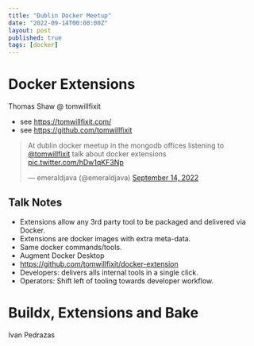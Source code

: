 ```yaml
---
title: "Dublin Docker Meetup"
date: "2022-09-14T00:00:00Z"
layout: post
published: true
tags: [docker]
---
```


# Docker Extensions

Thomas Shaw @ tomwillfixit
- see https://tomwillfixit.com/
- see https://github.com/tomwillfixit

<blockquote class="twitter-tweet"><p lang="en" dir="ltr">At dublin docker meetup in the mongodb offices listening to <a href="https://twitter.com/tomwillfixit?ref_src=twsrc%5Etfw">@tomwillfixit</a> talk about docker extensions <a href="https://t.co/hDw1qKF3Np">pic.twitter.com/hDw1qKF3Np</a></p>&mdash; emeraldjava (@emeraldjava) <a href="https://twitter.com/emeraldjava/status/1570115954419372032?ref_src=twsrc%5Etfw">September 14, 2022</a></blockquote>

## Talk Notes
- Extensions allow any 3rd party tool to be packaged and delivered via Docker.
- Extensions are docker images with extra meta-data.
- Same docker commands/tools.
- Augment Docker Desktop
- https://github.com/tomwillfixit/docker-extension
- Developers: delivers alls internal tools in a single click.
- Operators: Shift left of tooling towards developer workflow.

# Buildx, Extensions and Bake

Ivan Pedrazas

